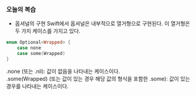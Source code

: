 ### 오늘의 복습

- 옵셔널의 구현
Swift에서 옵셔널은 내부적으로 열거형으로 구현된다. 이 열거형은 두 가지 케이스를 가지고 있다.<br>

```swift
enum Optional<Wrapped> {
    case none
    case some(Wrapped)
}
```

.none (또는 .nil): 값이 없음을 나타내는 케이스이다.<br>
.some(Wrapped) (또는 값이 있는 경우 해당 값의 형식을 포함한 .some): 값이 있는 경우를 나타내는 케이스이다.<br>
